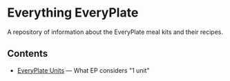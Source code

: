 # Everything EveryPlate

A repository of information about the EveryPlate meal kits and their recipes.

## Contents

* [EveryPlate Units](units.html) — What EP considers "1 unit"
